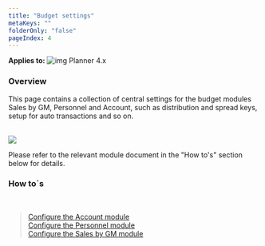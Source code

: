 ```yaml
---
title: "Budget settings"
metaKeys: ""
folderOnly: "false"
pageIndex: 4
---
```


**Applies to:** ![img](https://profitbasedocs.blob.core.windows.net/icons/yes-icon.png) Planner 4.x

### Overview
This page contains a collection of central settings for the budget modules Sales by GM, Personnel and Account, such as distribution and spread keys, setup for auto transactions and so on.<br/>
<br/>

![](https://profitbasedocs.blob.core.windows.net/plannerimages/budgetsettings.JPG)

Please refer to the relevant module document in the "How to's" section below for details.

### How to`s

<br/>

> [Configure the Account module](https://profitbasedocs.blob.core.windows.net/enduserhelp/files/Planner%20Account%20module.pdf)<br/>
> [Configure the Personnel module](https://profitbasedocs.blob.core.windows.net/enduserhelp/files/Planner%20Personnel%20module.pdf)<br/>
> [Configure the Sales by GM module](https://profitbasedocs.blob.core.windows.net/enduserhelp/files/Planner%20Sales%20By%20GM%20module.pdf)<br/>

